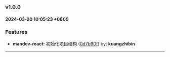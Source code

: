 ### v1.0.0
#### 2024-03-20 10:05:23 +0800



### Features

* **mandev-react:** 初始化项目结构  ([0d7b90f](https://github.com/sky5454/mandev-react/commit/0d7b90f)) by: **kuangzhibin**

---
